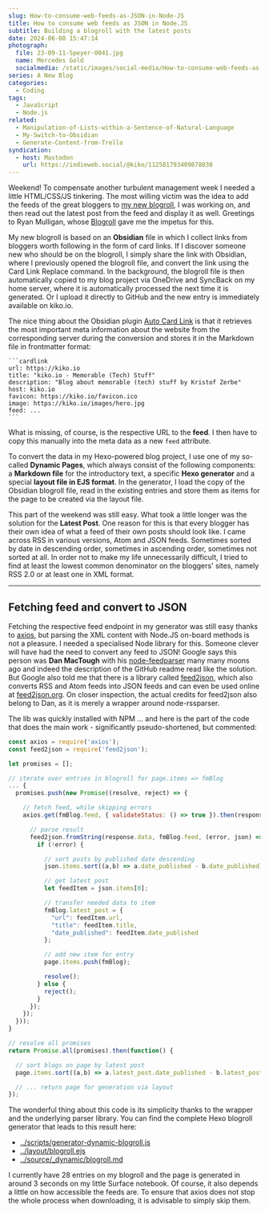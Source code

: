 ```yaml
---
slug: How-to-consume-web-feeds-as-JSON-in-Node-JS
title: How to consume web feeds as JSON in Node.JS
subtitle: Building a blogroll with the latest posts
date: 2024-06-08 15:47:14
photograph:
  file: 23-09-11-Speyer-0041.jpg
  name: Mercedes Gold
  socialmedia: /static/images/social-media/How-to-consume-web-feeds-as-JSON-in-Node-JS.png
series: A New Blog
categories:
  - Coding
tags:
  - JavaScript
  - Node.js
related:
  - Manipulation-of-Lists-within-a-Sentence-of-Natural-Language
  - My-Switch-to-Obsidian
  - Generate-Content-from-Trello
syndication:
  - host: Mastodon
    url: https://indieweb.social/@kiko/112581793409878030
---
```


Weekend! To compensate another turbulent management week I needed a little HTML/CSS/JS tinkering. The most willing victim was the idea to add the feeds of the great bloggers to [my new blogroll](/blogroll), I was working on, and then read out the latest post from the feed and display it as well. Greetings to Ryan Mulligan, whose [Blogroll](https://ryanmulligan.dev/blogroll/) gave me the impetus for this.

My new blogroll is based on an **Obsidian** file in which I collect links from bloggers worth following in the form of card links. If I discover someone new who should be on the blogroll, I simply share the link with Obsidian, where I previously opened the blogroll file, and convert the link using the Card Link Replace command. In the background, the blogroll file is then automatically copied to my blog project via OneDrive and SyncBack on my home server, where it is automatically processed the next time it is generated. Or I upload it directly to GitHub and the new entry is immediately available on kiko.io.

<!-- more -->

The nice thing about the Obsidian plugin [Auto Card Link](https://github.com/nekoshita/obsidian-auto-card-link) is that it retrieves the most important meta information about the website from the corresponding server during the conversion and stores it in the Markdown file in frontmatter format:

````
```cardlink
url: https://kiko.io
title: "kiko.io - Memorable (Tech) Stuff"
description: "Blog about memorable (tech) stuff by Kristof Zerbe"
host: kiko.io
favicon: https://kiko.io/favicon.ico
image: https://kiko.io/images/hero.jpg
feed: ...
```
````

What is missing, of course, is the respective URL to the **feed**. I then have to copy this manually into the meta data as a new ``feed`` attribute.

To convert the data in my Hexo-powered blog project, I use one of my so-called **Dynamic Pages**, which always consist of the following components: a **Markdown file** for the introductory text, a specific **Hexo generator** and a special **layout file in EJS format**. In the generator, I load the copy of the Obsidian blogroll file, read in the existing entries and store them as items for the page to be created via the layout file.

This part of the weekend was still easy. What took a little longer was the solution for the **Latest Post**. One reason for this is that every blogger has their own idea of what a feed of their own posts should look like. I came across RSS in various versions, Atom and JSON feeds. Sometimes sorted by date in descending order, sometimes in ascending order, sometimes not sorted at all. In order not to make my life unnecessarily difficult, I tried to find at least the lowest common denominator on the bloggers' sites, namely RSS 2.0 or at least one in XML format.

---

## Fetching feed and convert to JSON

Fetching the respective feed endpoint in my generator was still easy thanks to [axios](https://github.com/axios/axios), but parsing the XML content with Node.JS on-board methods is not a pleasure. I needed a specialised Node library for this. Someone clever will have had the need to convert any feed to JSON! Google says this person was **Dan MacTough** with his [node-feedparser](https://github.com/danmactough/node-feedparser) many many moons ago and indeed the description of the GitHub readme read like the solution. But Google also told me that there is a library called [feed2json](https://www.npmjs.com/package/feed2json), which also converts RSS and Atom feeds into JSON feeds and can even be used online at [feed2json.org](https://feed2json.org). On closer inspection, the actual credits for feed2json also belong to Dan, as it is merely a wrapper around node-rssparser.

The lib was quickly installed with NPM ... and here is the part of the code that does the main work - significantly pseudo-shortened, but commented:

```js
const axios = require('axios');
const feed2json = require('feed2json');

let promises = [];

// iterate over entries in blogroll for page.items => fmBlog
... {
  promises.push(new Promise((resolve, reject) => {

    // fetch feed, while skipping errors
    axios.get(fmBlog.feed, { validateStatus: () => true }).then(response => {

      // parse result
      feed2json.fromString(response.data, fmBlog.feed, (error, json) => {
        if (!error) {

          // sort posts by published date descending
          json.items.sort((a,b) => a.date_published - b.date_published).reverse();

          // get latest post
          let feedItem = json.items[0];

          // transfer needed data to item
          fmBlog.latest_post = {
            "url": feedItem.url,
            "title": feedItem.title,
            "date_published": feedItem.date_published
          };

          // add new item for entry
          page.items.push(fmBlog);

          resolve();
        } else {
          reject();
        }
      });
    });
  }));
}

// resolve all promises
return Promise.all(promises).then(function() {

  // sort blogs on page by latest post
  page.items.sort((a,b) => a.latest_post.date_published - b.latest_post.date_published).reverse();

  // ... return page for generation via layout
});
```

The wonderful thing about this code is its simplicity thanks to the wrapper and the underlying parser library. You can find the complete Hexo blogroll generator that leads to this result here:

* [../scripts/generator-dynamic-blogroll.js](https://github.com/kristofzerbe/kiko.io/blob/master/themes/landscape/scripts/generator-dynamic-blogroll.js)
* [../layout/blogroll.ejs](https://github.com/kristofzerbe/kiko.io/blob/master/themes/landscape/layout/blogroll.ejs)
* [../source/_dynamic/blogroll.md](https://github.com/kristofzerbe/kiko.io/blob/master/source/_dynamic/blogroll.md)

I currently have 28 entries on my blogroll and the page is generated in around 3 seconds on my little Surface notebook. Of course, it also depends a little on how accessible the feeds are. To ensure that axios does not stop the whole process when downloading, it is advisable to simply skip them. 
